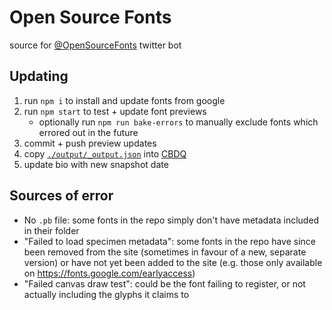 # Open Source Fonts

source for [@OpenSourceFonts](https://twitter.com/OpenSourceFonts) twitter bot

## Updating

1. run `npm i` to install and update fonts from google
2. run `npm start` to test + update font previews
   - optionally run `npm run bake-errors` to manually exclude fonts which errored out in the future
3. commit + push preview updates
4. copy [`./output/_output.json`](./output/_output.json) into [CBDQ](https://cheapbotsdonequick.com/)
5. update bio with new snapshot date

## Sources of error

- No `.pb` file: some fonts in the repo simply don't have metadata included in their folder
- "Failed to load specimen metadata": some fonts in the repo have since been removed from the site (sometimes in favour of a new, separate version) or have not yet been added to the site (e.g. those only available on https://fonts.google.com/earlyaccess)
- "Failed canvas draw test": could be the font failing to register, or not actually including the glyphs it claims to
